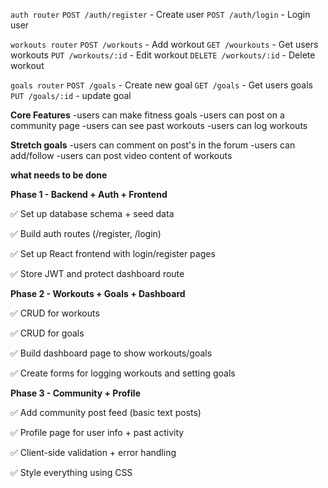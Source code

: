 `auth router`
`POST /auth/register` - Create user
`POST /auth/login` - Login user

`workouts router`
`POST /workouts` - Add workout
`GET /wourkouts` - Get users workouts
`PUT /workouts/:id` - Edit workout
`DELETE /workouts/:id` - Delete workout

`goals router`
`POST /goals` - Create new goal
`GET /goals` - Get users goals
`PUT /goals/:id` - update goal

**Core Features**
-users can make fitness goals
-users can post on a community page
-users can see past workouts
-users can log workouts

**Stretch goals**
-users can comment on post's in the forum
-users can add/follow
-users can post video content of workouts

**what needs to be done**

**Phase 1 - Backend + Auth + Frontend**

✅ Set up database schema + seed data

✅ Build auth routes (/register, /login)

✅ Set up React frontend with login/register pages

✅ Store JWT and protect dashboard route

**Phase 2 - Workouts + Goals + Dashboard**

✅ CRUD for workouts

✅ CRUD for goals

✅ Build dashboard page to show workouts/goals

✅ Create forms for logging workouts and setting goals

**Phase 3 - Community + Profile**

✅ Add community post feed (basic text posts)

✅ Profile page for user info + past activity

✅ Client-side validation + error handling

✅ Style everything using CSS
